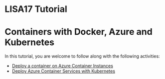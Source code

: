 # LISA17 Tutorial
# Containers with Docker, Azure and Kubernetes

In this tutorial, you are welcome to follow along with the following activities:

* [Deploy a container on Azure Container Instances](https://github.com/techbunny/LISA17/blob/master/articles/container-instances/container-instances-quickstart.md)
* [Deploy Azure Container Services with Kubernetes](https://github.com/techbunny/LISA17/blob/master/articles/container-services/kubernetes/container-service-kubernetes-walkthrough.md)

